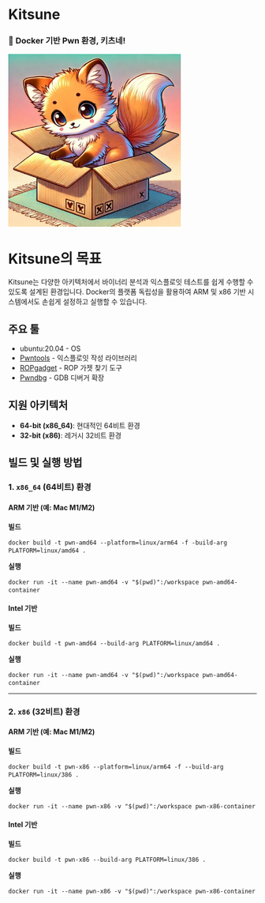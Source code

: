 # Kitsune
### 🚀 **Docker 기반 Pwn 환경, 키츠네!**
<img src="./kitsune.webp" style="width: 350px" alt="Kitsune Logo">  


# Kitsune의 목표
Kitsune는 다양한 아키텍처에서 바이너리 분석과 익스플로잇 테스트를 쉽게 수행할 수 있도록 설계된 환경입니다. Docker의 플랫폼 독립성을 활용하여 ARM 및 x86 기반 시스템에서도 손쉽게 설정하고 실행할 수 있습니다.


## 주요 툴
- ubuntu:20.04 - OS
- [Pwntools](https://github.com/Gallopsled/pwntools) - 익스플로잇 작성 라이브러리
- [ROPgadget](https://github.com/JonathanSalwan/ROPgadget) - ROP 가젯 찾기 도구
- [Pwndbg](https://github.com/pwndbg/pwndbg) - GDB 디버거 확장

## 지원 아키텍처
- **64-bit (x86_64)**: 현대적인 64비트 환경
- **32-bit (x86)**: 레거시 32비트 환경


## 빌드 및 실행 방법

### 1. `x86_64` (64비트) 환경
#### ARM 기반 (예: Mac M1/M2)
**빌드**
```
docker build -t pwn-amd64 --platform=linux/arm64 -f -build-arg PLATFORM=linux/amd64 .
```

**실행**
```
docker run -it --name pwn-amd64 -v "$(pwd)":/workspace pwn-amd64-container
```

#### Intel 기반
**빌드**
```
docker build -t pwn-amd64 --build-arg PLATFORM=linux/amd64 .
```

**실행**
```
docker run -it --name pwn-amd64 -v "$(pwd)":/workspace pwn-amd64-container
```



---

### 2. `x86` (32비트) 환경
#### ARM 기반 (예: Mac M1/M2)
**빌드**
```
docker build -t pwn-x86 --platform=linux/arm64 -f --build-arg PLATFORM=linux/386 .
```

**실행**
```
docker run -it --name pwn-x86 -v "$(pwd)":/workspace pwn-x86-container
```

#### Intel 기반
**빌드**
```
docker build -t pwn-x86 --build-arg PLATFORM=linux/386 .
```

**실행**
```
docker run -it --name pwn-x86 -v "$(pwd)":/workspace pwn-x86-container
```
